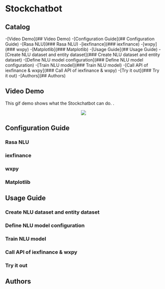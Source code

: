 # Stockchatbot
## Catalog
-[Video Demo](## Video Demo)
-[Configuration Guide](## Configuration Guide)
  -[Rasa NLU](### Rasa NLU)
  -[iexfinance](### iexfinance)
  -[wxpy](### wxpy)
  -[Matplotlib](### Matplotlib)
-[Usage Guide](## Usage Guide)
  -[Create NLU dataset and entity dataset](### Create NLU dataset and entity dataset)
  -[Define NLU model configuration](### Define NLU model configuration)
  -[Train NLU model](### Train NLU model)
  -[Call API of iexfinance & wxpy](### Call API of iexfinance & wxpy)
  -[Try it out](### Try it out)
-[Authors](## Authors)
## Video Demo
This gif demo shows what the Stockchatbot can do.
.<div align=center><img src="https://github.com/Tknight01/Ke/blob/master/Stockchatbot%20gif%20demo.gif" /></div>
## Configuration Guide
### Rasa NLU
### iexfinance
### wxpy
### Matplotlib
## Usage Guide
### Create NLU dataset and entity dataset
### Define NLU model configuration
### Train NLU model
### Call API of iexfinance & wxpy
### Try it out
## Authors
